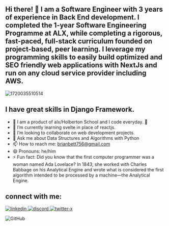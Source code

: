 ## Hi there! 👋 I am a Software Engineer with 3 years of experience in Back End development. I completed the 1-year Software Engineering Programme at ALX, while completing a rigorous, fast-paced, full-stack curriculum founded on project-based, peer learning. I leverage my programming skills to easily build optimized and SEO friendly web applications with NextJs and run on any cloud service provider including AWS.

![1720035510514](https://github.com/user-attachments/assets/fd4ceda6-5377-41fe-b35c-d2f157179886)

## I have great skills in Django Framework.


- 🔭 I am a product of alx/Holberton School and I code everyday. 🤣
- 🌱 I’m currently learning svelte in place of reactjs.
- 👯 I’m looking to collaborate on web development projects.
- 💬 Ask me about Data Structures and Algorithms with Python
- 📫 How to reach me: brianbett756@gmail.com
- 😄 Pronouns: he/him
- ⚡ Fun fact:  Did you know that the first computer programmer was a woman named Ada Lovelace? In 1843, she worked with Charles Babbage on his Analytical Engine and wrote what is considered the first algorithm intended to be processed by a machine—the Analytical Engine.


## connect with me:

[![linkedin](https://github.com/user-attachments/assets/09abfc3c-2f1b-4ea5-b607-a6e6b6b084b4)
](https://www.linkedin.com/in/brian-bett-629a8b22b/)   [![discord](https://github.com/user-attachments/assets/0e59fa91-69f0-4162-bfed-d0964806a244)
](https://discord.com/channels/@me/1161935080227348531)       [![twitter-x](https://github.com/user-attachments/assets/6c589fb0-c0c1-4c37-9d60-2fad09269b82)
](https://twitter.com/Yow_Brah)





![GitHub](https://cdn.jsdelivr.net/gh/Readme-Workflows/Readme-Icons@main/icons/)

